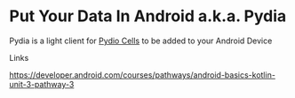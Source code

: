 # Put Your Data In Android a.k.a. Pydia

Pydia is a light client for [Pydio Cells](https://pydio.com) to be added to your Android Device


Links

https://developer.android.com/courses/pathways/android-basics-kotlin-unit-3-pathway-3